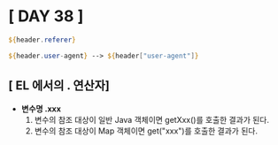 # [ DAY 38 ]

```jsp
${header.referer}

${header.user-agent} --> ${header["user-agent"]}
```



## [ EL 에서의 . 연산자]



- **변수명 .xxx**
  1. 변수의 참조 대상이 일반 Java 객체이면 getXxx()를 호출한 결과가 된다.
  2. 변수의 참조 대상이 Map 객체이면 get("xxx")를 호출한 결과가 된다.